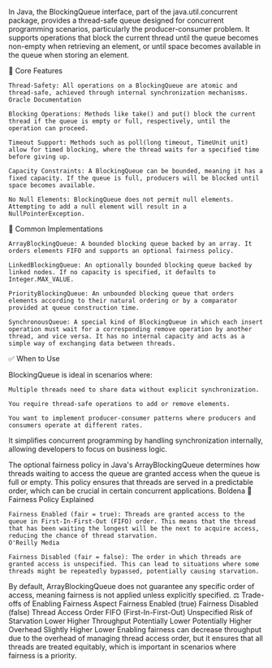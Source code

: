In Java, the BlockingQueue interface, part of the java.util.concurrent package, provides a thread-safe queue designed for concurrent programming scenarios, particularly the producer-consumer problem. It supports operations that block the current thread until the queue becomes non-empty when retrieving an element, or until space becomes available in the queue when storing an element.

🔑 Core Features

    Thread-Safety: All operations on a BlockingQueue are atomic and thread-safe, achieved through internal synchronization mechanisms.
    Oracle Documentation

    Blocking Operations: Methods like take() and put() block the current thread if the queue is empty or full, respectively, until the operation can proceed.

    Timeout Support: Methods such as poll(long timeout, TimeUnit unit) allow for timed blocking, where the thread waits for a specified time before giving up.

    Capacity Constraints: A BlockingQueue can be bounded, meaning it has a fixed capacity. If the queue is full, producers will be blocked until space becomes available.

    No Null Elements: BlockingQueue does not permit null elements. Attempting to add a null element will result in a NullPointerException.

🔄 Common Implementations

    ArrayBlockingQueue: A bounded blocking queue backed by an array. It orders elements FIFO and supports an optional fairness policy.

    LinkedBlockingQueue: An optionally bounded blocking queue backed by linked nodes. If no capacity is specified, it defaults to Integer.MAX_VALUE.

    PriorityBlockingQueue: An unbounded blocking queue that orders elements according to their natural ordering or by a comparator provided at queue construction time.

    SynchronousQueue: A special kind of BlockingQueue in which each insert operation must wait for a corresponding remove operation by another thread, and vice versa. It has no internal capacity and acts as a simple way of exchanging data between threads.

✅ When to Use

BlockingQueue is ideal in scenarios where:

    Multiple threads need to share data without explicit synchronization.

    You require thread-safe operations to add or remove elements.

    You want to implement producer-consumer patterns where producers and consumers operate at different rates.

It simplifies concurrent programming by handling synchronization internally, allowing developers to focus on business logic.



The optional fairness policy in Java's ArrayBlockingQueue determines how threads waiting to access the queue are granted access when the queue is full or empty. This policy ensures that threads are served in a predictable order, which can be crucial in certain concurrent applications.
Boldena
🔄 Fairness Policy Explained

    Fairness Enabled (fair = true): Threads are granted access to the queue in First-In-First-Out (FIFO) order. This means that the thread that has been waiting the longest will be the next to acquire access, reducing the chance of thread starvation.
    O'Reilly Media

    Fairness Disabled (fair = false): The order in which threads are granted access is unspecified. This can lead to situations where some threads might be repeatedly bypassed, potentially causing starvation.

By default, ArrayBlockingQueue does not guarantee any specific order of access, meaning fairness is not applied unless explicitly specified.
⚖️ Trade-offs of Enabling Fairness
Aspect	Fairness Enabled (true)	Fairness Disabled (false)
Thread Access Order	FIFO (First-In-First-Out)	Unspecified
Risk of Starvation	Lower	Higher
Throughput	Potentially Lower	Potentially Higher
Overhead	Slightly Higher	Lower
Enabling fairness can decrease throughput due to the overhead of managing thread access order, but it ensures that all threads are treated equitably, which is important in scenarios where fairness is a priority.